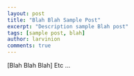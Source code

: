 ```yaml
---
layout: post
title: "Blah Blah Sample Post"
excerpt: "Description sample Blah post"
tags: [sample post, blah]
author: larvinion
comments: true
---
```


[Blah Blah Blah]
Etc ...
